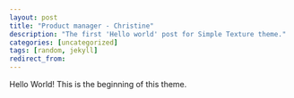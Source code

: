 ```yaml
---
layout: post
title: "Product manager - Christine"
description: "The first 'Hello world' post for Simple Texture theme."
categories: [uncategorized]
tags: [random, jekyll]
redirect_from:
---
```

Hello World! This is the beginning of this theme.